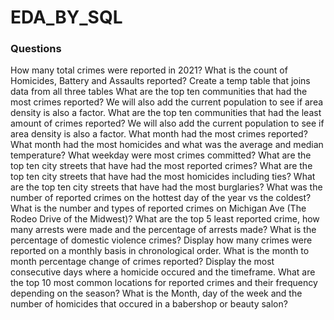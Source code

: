 # EDA_BY_SQL

### Questions 
How many total crimes were reported in 2021?
What is the count of Homicides, Battery and Assaults reported?
Create a temp table that joins data from all three tables
What are the top ten communities that had the most crimes reported? We will also add the current population to see if area density is also a factor.
What are the top ten communities that had the least amount of crimes reported? We will also add the current population to see if area density is also a factor.
What month had the most crimes reported?
What month had the most homicides and what was the average and median temperature?
What weekday were most crimes committed?
What are the top ten city streets that have had the most reported crimes?
What are the top ten city streets that have had the most homicides including ties?
What are the top ten city streets that have had the most burglaries?
What was the number of reported crimes on the hottest day of the year vs the coldest?
What is the number and types of reported crimes on Michigan Ave (The Rodeo Drive of the Midwest)?
What are the top 5 least reported crime, how many arrests were made and the percentage of arrests made?
What is the percentage of domestic violence crimes?
Display how many crimes were reported on a monthly basis in chronological order. What is the month to month percentage change of crimes reported?
Display the most consecutive days where a homicide occured and the timeframe.
What are the top 10 most common locations for reported crimes and their frequency depending on the season?
What is the Month, day of the week and the number of homicides that occured in a babershop or beauty salon?
